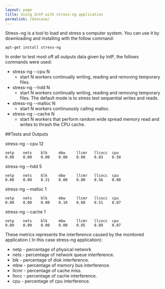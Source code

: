 ```yaml
---
layout: page
title: Using IntP with stress-ng application
permalink: /Usecase/
---
```


Stress−ng is a tool to load and stress a computer system. You can use it by downloading and installing with the follow command:

```shell
apt-get install stress-ng
```
In order to test most off all outputs data given by IntP, the follows commands were used:

* stress-ng --cpu N
    * start N workers continually writing, reading and removing temporary files.
* stress-ng --hdd N
    * start N workers continually writing, reading and removing temporary files. The default mode is to stress test sequential writes and reads. 
* stress-ng --malloc N
    * start N workers continuously calling malloc.
* stress-ng --cache N
    * start N workers that perform random wide spread memory read and writes to thrash the CPU cache.

##Tests and Outputs

stress-ng --cpu 12
```shell
netp    nets    blk     mbw     llcmr   llcocc  cpu
0.00    0.00    0.00    0.00    0.00    0.83    0.50
```

stress-ng --hdd 5

```shell
netp    nets    blk     mbw     llcmr   llcocc  cpu
0.00    0.00    0.31    0.00    0.00    0.56    0.00
```

stress-ng --malloc 1

```shell
netp    nets    blk     mbw     llcmr   llcocc  cpu
0.00    0.00    0.00    0.10    0.08    0.51    0.07
```

stress-ng --cache 1

```shell
netp    nets    blk     mbw     llcmr   llcocc  cpu
0.00    0.00    0.00    0.00    0.05    0.89    0.07
```

These metrics represents the interference caused by the monitored application ( In this case stress-ng application): 

* netp - percentage of physical network
* nets - percentage of network queue interference.
* blk - percentage of disk interference.
* mbw - percentage of memory bus interference.
* llcmr - percentage of cache miss.
* llocc - percentage of cache interference.
* cpu - percentage of cpu interference.
